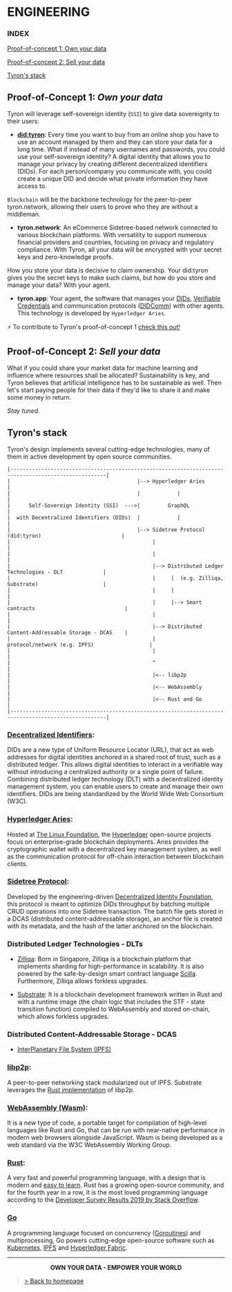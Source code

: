 # ENGINEERING
### INDEX

[Proof-of-concept 1: Own your data](#proof-of-concept-1-own-your-data)

[Proof-of-concept 2: Sell your data](#proof-of-concept-2-sell-your-data)

[Tyron's stack](#tyrons-stack)

## Proof-of-Concept 1: _Own your data_
Tyron will leverage self-sovereign identity (```SSI```) to give data sovereignty to their users:  
- **[did:tyron](https://github.com/julioCabDu/didtyron)**: Every time you want to buy from an online shop you have to use an account managed by them and they can store your data for a long time. What if instead of many usernames and passwords, you could use your self-sovereign identity? A digital identity that allows you to manage your privacy by creating different decentralized identifiers (DIDs). For each person/company you communicate with, you could create a unique DID and decide what private information they have access to.
 
```Blockchain``` will be the backbone technology for the peer-to-peer tyron.network, allowing their users to prove who they are without a middleman.  
- **tyron.network**: An eCommerce Sidetree-based network connected to various blockchain platforms. With versatility to support numerous financial providers and countries, focusing on privacy and regulatory compliance. With Tyron, all your data will be encrypted with your secret keys and zero-knowledge proofs.

How you store your data is decisive to claim ownership. Your did:tyron gives you the secret keys to make such claims, but how do you store and manage your data? With your agent.

- **tyron.app**: Your agent, the software that manages your [DIDs](#decentralized-identifiers), [Verifiable Credentials](https://w3c.github.io/vc-data-model/) and communication protocols ([DIDComm](https://github.com/hyperledger/aries-rfcs/tree/master/concepts/0005-didcomm)) with other agents. This technology is developed by ```Hyperledger Aries```.

:zap: To contribute to Tyron's proof-of-concept 1 [check this out!](https://github.com/wwwTyron/tyron.network/blob/master/engineering/files/POCs/POC_1.md)

## Proof-of-Concept 2: _Sell your data_
What if you could share your market data for machine learning and influence where resources shall be allocated? Sustainability is key, and Tyron believes that artificial intelligence has to be sustainable as well. Then let's start paying people for their data if they'd like to share it and make some money in return.

_Stay tuned._

## Tyron's stack
Tyron's design implements several cutting-edge technologies, many of them in active development by open source communities.
```
|-----------------------------------------------------------------------------------------------------|
|                                         |--> Hyperledger Aries                                      |
|                                         |            |                                              |
|      Self-Sovereign Identity (SSI)  --->|         GraphQL                                           |
|  with Decentralized Identifiers (DIDs)  |            |                                              |                                      
|                                         |--> Sidetree Protocol (did:tyron)                          |
|                                              |                                                      |
|                                              |                                                      |
|                                              |--> Distributed Ledger Technologies - DLT             |
|                                              |     |  (e.g. Zilliqa, Substrate)                     | 
|                                              |     |                                                |
|                                              |     |--> Smart contracts                             |                                  
|                                              |                                                      |
|                                              |--> Distributed Content-Addressable Storage - DCAS    |
|                                              |        protocol/network (e.g. IPFS)                  |
|                                              |                                                      |
|                                              ^                                                      |
|                                              |<-- libp2p                                            |
|                                              |<-- WebAssembly                                       |
|                                              |<-- Rust and Go                                       |
|-----------------------------------------------------------------------------------------------------|

```
### [Decentralized Identifiers](https://w3c.github.io/did-core/): 
DIDs are a new type of Uniform Resource Locator (URL), that act as web addresses for digital identities anchored in a shared root of trust, such as a distributed ledger. This allows digital identities to interact in a verifiable way without introducing a centralized authority or a single point of failure. Combining distributed ledger technology (DLT) with a decentralized identity management system, you can enable users to create and manage their own identifiers. DIDs are being standardized by the World Wide Web Consortium (W3C).

### [Hyperledger Aries](https://github.com/hyperledger/aries):
Hosted at [The Linux Foundation](https://www.linuxfoundation.org/), the [Hyperledger](https://www.hyperledger.org/) open-source projects focus on enterprise-grade blockchain deployments. Aries provides the cryptographic wallet with a decentralized key management system, as well as the communication protocol for off-chain interaction between blockchain clients.

### [Sidetree Protocol](https://github.com/decentralized-identity/sidetree/blob/master/docs/protocol.md):
Developed by the engineering-driven [Decentralized Identity Foundation](https://identity.foundation/), this protocol is meant to optimize DIDs throughput by batching multiple CRUD operations into one Sidetree transaction. The batch file gets stored in a DCAS (distributed content-addressable storage), an anchor file is created with its metadata, and the hash of the latter anchored on the blockchain. 

### Distributed Ledger Technologies - DLTs
- [Zilliqa](https://zilliqa.com): Born in Singapore, Zilliqa is a blockchain platform that implements sharding for high-performance in scalability. It is also powered by the safe-by-design smart contract language [Scilla](https://www.zilliqa.com/language). Furthermore, Zilliqa allows forkless upgrades.

- [Substrate](https://substrate.dev): It is a blockchain development framework written in Rust and with a runtime image (the chain logic that includes the STF - state transition function) compiled to WebAssembly and stored on-chain, which allows forkless upgrades.

### Distributed Content-Addressable Storage - DCAS
- [InterPlanetary File System (IPFS)](https://github.com/ipfs/ipfs)

### [libp2p](https://libp2p.io): 
A peer-to-peer networking stack modularized out of IPFS. Substrate leverages the [Rust implementation](https://github.com/libp2p/rust-libp2p) of libp2p.

### [WebAssembly (Wasm)](https://webassembly.org):
It is a new type of code, a portable target for compilation of high-level languages like Rust and Go, that can be run with near-native performance in modern web browsers alongside JavaScript. Wasm is being developed as a web standard via the W3C WebAssembly Working Group.

### [Rust](https://www.rust-lang.org):
A very fast and powerful programming language, with a design that is modern and [easy to learn](https://doc.rust-lang.org/book/foreword.html). Rust has a growing open-source community, and for the fourth year in a row, it is the most loved programming language according to the [Developer Survey Results 2019 by Stack Overflow](https://insights.stackoverflow.com/survey/2019).  

### [Go](https://golang.org/)
A programming language focused on concurrency ([Goroutines](https://tour.golang.org/concurrency/1)) and multiprocessing, Go powers cutting-edge open-source software such as [Kubernetes](https://github.com/kubernetes/kubernetes), [IPFS](https://github.com/ipfs/go-ipfs) and [Hyperledger Fabric](https://github.com/hyperledger/fabric).

---

<div style="text-align:center">
 <p><b>OWN YOUR DATA - EMPOWER YOUR WORLD</b></p>
</div>

> <a href="/"> > Back to homepage </a>
